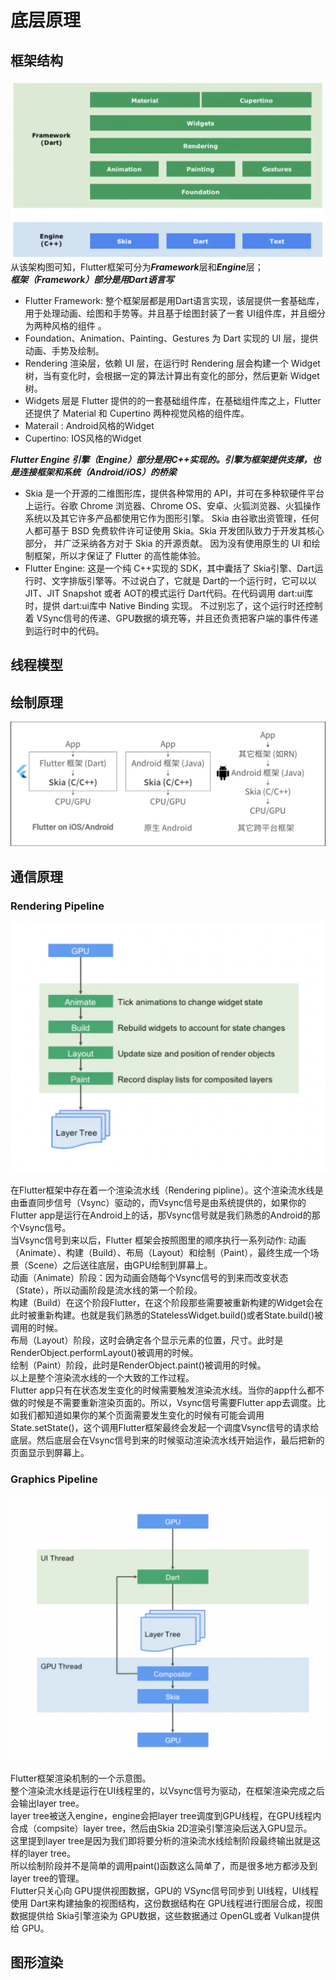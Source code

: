 # 底层原理

## 框架结构
![image](https://github.com/viviant1224/Android-Knowledge-System/blob/main/images/flutter/flutter2.png)   
从该架构图可知，Flutter框架可分为***Framework***层和***Engine***层；  
***框架（Framework）部分是用Dart语言写***  

* Flutter Framework: 整个框架层都是用Dart语言实现，该层提供一套基础库， 用于处理动画、绘图和手势等。并且基于绘图封装了一套 UI组件库，并且细分为两种风格的组件 。  
* Foundation、Animation、Painting、Gestures 为 Dart 实现的 UI 层，提供动画、手势及绘制。  
* Rendering 渲染层，依赖 UI 层，在运行时 Rendering 层会构建一个 Widget 树，当有变化时，会根据一定的算法计算出有变化的部分，然后更新 Widget 树。  
* Widgets 层是 Flutter 提供的的一套基础组件库，在基础组件库之上，Flutter 还提供了 Material 和 Cupertino 两种视觉风格的组件库。  
* Materail : Android风格的Widget  
* Cupertino: IOS风格的Widget  
 
***Flutter Engine 引擎（Engine）部分是用C++实现的。引擎为框架提供支撑，也是连接框架和系统（Android/iOS）的桥梁***  
* Skia 是一个开源的二维图形库，提供各种常用的 API，并可在多种软硬件平台上运行。谷歌 Chrome 浏览器、Chrome OS、安卓、火狐浏览器、火狐操作系统以及其它许多产品都使用它作为图形引擎。
Skia 由谷歌出资管理，任何人都可基于 BSD 免费软件许可证使用 Skia。Skia 开发团队致力于开发其核心部分， 并广泛采纳各方对于 Skia 的开源贡献。
因为没有使用原生的 UI 和绘制框架，所以才保证了 Flutter 的高性能体验。  
* Flutter Engine: 这是一个纯 C++实现的 SDK，其中囊括了 Skia引擎、Dart运行时、文字排版引擎等。不过说白了，它就是 Dart的一个运行时，它可以以 JIT、JIT Snapshot 或者 AOT的模式运行 Dart代码。在代码调用 dart:ui库时，提供 dart:ui库中 Native Binding 实现。 不过别忘了，这个运行时还控制着 VSync信号的传递、GPU数据的填充等，并且还负责把客户端的事件传递到运行时中的代码。

## 线程模型

## 绘制原理
![image](https://github.com/viviant1224/Android-Knowledge-System/blob/main/images/flutter/flutter1.png) 

## 通信原理
  
### Rendering Pipeline   
![image](https://github.com/viviant1224/Android-Knowledge-System/blob/main/images/flutter/flutter3.png)  

在Flutter框架中存在着一个渲染流水线（Rendering pipline）。这个渲染流水线是由垂直同步信号（Vsync）驱动的，而Vsync信号是由系统提供的，如果你的Flutter app是运行在Android上的话，那Vsync信号就是我们熟悉的Android的那个Vsync信号。  
当Vsync信号到来以后，Flutter 框架会按照图里的顺序执行一系列动作: 动画（Animate）、构建（Build）、布局（Layout）和绘制（Paint），最终生成一个场景（Scene）之后送往底层，由GPU绘制到屏幕上。  
动画（Animate）阶段：因为动画会随每个Vsync信号的到来而改变状态（State），所以动画阶段是流水线的第一个阶段。  
构建（Build）在这个阶段Flutter，在这个阶段那些需要被重新构建的Widget会在此时被重新构建。也就是我们熟悉的StatelessWidget.build()或者State.build()被调用的时候。  
布局（Layout）阶段，这时会确定各个显示元素的位置，尺寸。此时是RenderObject.performLayout()被调用的时候。  
绘制（Paint）阶段，此时是RenderObject.paint()被调用的时候。  
以上是整个渲染流水线的一个大致的工作过程。  
Flutter app只有在状态发生变化的时候需要触发渲染流水线。当你的app什么都不做的时候是不需要重新渲染页面的。所以，Vsync信号需要Flutter app去调度。比如我们都知道如果你的某个页面需要发生变化的时候有可能会调用State.setState()，这个调用Flutter框架最终会发起一个调度Vsync信号的请求给底层。然后底层会在Vsync信号到来的时候驱动渲染流水线开始运作，最后把新的页面显示到屏幕上。  

### Graphics Pipeline   
![image](https://github.com/viviant1224/Android-Knowledge-System/blob/main/images/flutter/flutter4.png)   

Flutter框架渲染机制的一个示意图。  
整个渲染流水线是运行在UI线程里的，以Vsync信号为驱动，在框架渲染完成之后会输出layer tree。  
layer tree被送入engine，engine会把layer tree调度到GPU线程，在GPU线程内合成（compsite）layer tree，然后由Skia 2D渲染引擎渲染后送入GPU显示。  
这里提到layer tree是因为我们即将要分析的渲染流水线绘制阶段最终输出就是这样的layer tree。  
所以绘制阶段并不是简单的调用paint()函数这么简单了，而是很多地方都涉及到layer tree的管理。  
Flutter只关心向 GPU提供视图数据，GPU的 VSync信号同步到 UI线程，UI线程使用 Dart来构建抽象的视图结构，这份数据结构在 GPU线程进行图层合成，视图数据提供给 Skia引擎渲染为 GPU数据，这些数据通过 OpenGL或者 Vulkan提供给 GPU。  

## 图形渲染
